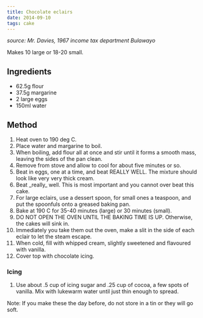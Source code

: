 ```yaml
---
title: Chocolate eclairs
date: 2014-09-10
tags: cake
---
```


*source: Mr. Davies, 1967 income tax department Bulawayo*

Makes 10 large or 18-20 small.

Ingredients
-----------

-   62.5g flour
-   37.5g margarine
-   2 large eggs
-   150ml water

Method
------

1.  Heat oven to 190 deg C.
2.  Place water and margarine to boil.
3.  When boiling, add flour all at once and stir until it forms a smooth
    mass, leaving the sides of the pan clean.
4.  Remove from stove and allow to cool for about five minutes or so.
5.  Beat in eggs, one at a time, and beat REALLY WELL. The mixture
    should look like very very thick cream.
6.  Beat \_really\_ well. This is most important and you cannot over
    beat this cake.
7.  For large eclairs, use a dessert spoon, for small ones a teaspoon,
    and put the spoonfuls onto a greased baking pan.
8.  Bake at 190 C for 35-40 minutes (large) or 30 minutes (small).
9.  DO NOT OPEN THE OVEN UNTIL THE BAKING TIME IS UP. Otherwise, the
    cakes will sink in.
10. Immediately you take them out the oven, make a slit in the side of
    each eclair to let the steam escape.
11. When cold, fill with whipped cream, slightly sweetened and flavoured
    with vanilla.
12. Cover top with chocolate icing.

### Icing

1.  Use about .5 cup of icing sugar and .25 cup of cocoa, a few spots of
    vanilla. Mix with lukewarm water until just thin enough to spread.

Note: If you make these the day before, do not store in a tin or they
will go soft.
